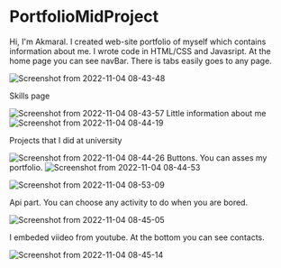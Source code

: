 # PortfolioMidProject

Hi, I'm Akmaral. I created web-site portfolio of myself which contains information about me. I wrote code in HTML/CSS and Javasript. At the home page you can see navBar. There is tabs easily goes to any page. 

![Screenshot from 2022-11-04 08-43-48](https://user-images.githubusercontent.com/95084923/199874138-d7b12fc5-ebc2-4c2d-9784-e820b1640852.png)

Skills page

![Screenshot from 2022-11-04 08-43-57](https://user-images.githubusercontent.com/95084923/199874450-edb79acc-3d53-4bdb-a012-22bf0f127d36.png)
Little information about me ![Screenshot from 2022-11-04 08-44-19](https://user-images.githubusercontent.com/95084923/199874535-0470d6dc-ad51-42a3-a0c6-e90b6833857d.png)

Projects that I did at university 

![Screenshot from 2022-11-04 08-44-26](https://user-images.githubusercontent.com/95084923/199874804-e2e0aac9-cf44-4400-802b-c9efadb900bd.png)
Buttons. You can asses my portfolio. ![Screenshot from 2022-11-04 08-44-53](https://user-images.githubusercontent.com/95084923/199874974-f8d70f36-d50c-48fd-ad84-e22541531a52.png)

![Screenshot from 2022-11-04 08-53-09](https://user-images.githubusercontent.com/95084923/199875001-648340df-72f3-4b47-ae17-90f1c5ecfc4c.png)

Api part. You can choose any activity to do when you are bored. 

![Screenshot from 2022-11-04 08-45-05](https://user-images.githubusercontent.com/95084923/199875153-87e9ae1b-8b56-49d8-b2d5-44b563a4169c.png)

I embeded viideo from youtube. At the bottom you can see contacts. 

![Screenshot from 2022-11-04 08-45-14](https://user-images.githubusercontent.com/95084923/199875243-b858eb18-4f65-4bc4-8a1a-1d957427111a.png)
